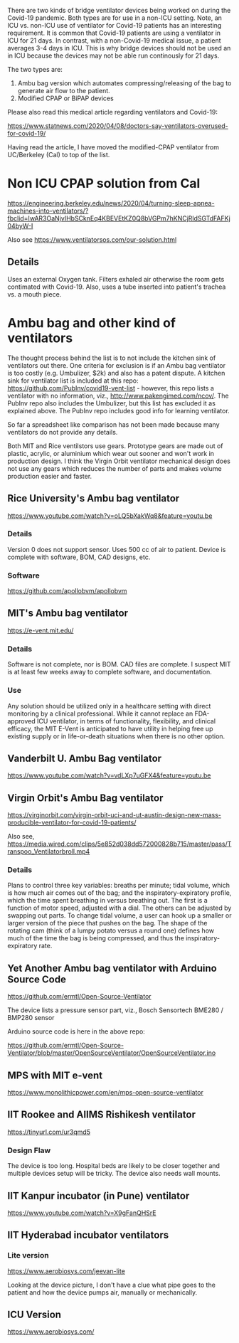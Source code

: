 There are two kinds of bridge ventilator devices being worked on during the Covid-19 pandemic. Both types are for use in a non-ICU setting.  Note, an ICU vs. non-ICU use of ventilator for Covid-19 patients has an interesting requirement.  It is common that Covid-19 patients are using a ventilator in ICU for 21 days.  In contrast, with a non-Covid-19 medical issue, a patient averages 3-4 days in ICU. This is why bridge devices should not be used an in ICU because the devices may not be able run continously for 21 days.   

The two types are:

1. Ambu bag version which automates compressing/releasing of the bag to generate air flow to the patient.
2. Modified CPAP or BiPAP devices

Please also read this medical article regarding ventilators and Covid-19:  

https://www.statnews.com/2020/04/08/doctors-say-ventilators-overused-for-covid-19/

Having read the article, I have moved the modified-CPAP ventilator from UC/Berkeley (Cal) to top of the list.

# Non ICU CPAP solution from Cal

https://engineering.berkeley.edu/news/2020/04/turning-sleep-apnea-machines-into-ventilators/?fbclid=IwAR3OaNjvIHbSCknEq4KBEVEtKZ0Q8bVGPm7hKNCjRldSGTdFAFKj04byW-I

Also see https://www.ventilatorsos.com/our-solution.html

## Details

Uses an external Oxygen tank. Filters exhaled air otherwise the room gets contimated with Covid-19.  Also, uses a tube inserted into patient's trachea vs. a mouth piece.

# Ambu bag and other kind of ventilators

The thought process behind the list is to not include the kitchen sink of ventilators out there.  One criteria for exclusion is if an Ambu bag ventilator is too costly (e.g. Umbulizer, $2k) and also has a patent dispute.  A kitchen sink for ventilator list is included at this repo: https://github.com/PubInv/covid19-vent-list - however, this repo lists a ventilator with no information, viz., http://www.pakengimed.com/ncov/.  The PubInv repo also includes the Umbulizer, but this list has excluded it as explained above.
The PubInv repo includes good info for learning ventilator.

So far a spreadsheet like comparison has not been made because many ventilators do not provide any details.  

Both MIT and Rice ventilstors use gears. Prototype gears are made out of plastic, acrylic, or aluminium which wear out sooner and won't work in production design.  I think the Virgin Orbit ventilator mechanical design does not use any gears which reduces the number of parts and makes volume production easier and faster.

## Rice University's Ambu bag ventilator

https://www.youtube.com/watch?v=oLQ5bXakWq8&feature=youtu.be

### Details
   Version 0 does not support sensor.  Uses 500 cc of air to patient.
   Device is complete with software, BOM, CAD designs, etc.
   
### Software

https://github.com/apollobvm/apollobvm


## MIT's Ambu bag ventilator

https://e-vent.mit.edu/

### Details
   Software is not complete, nor is BOM.  CAD files are complete.
   I suspect MIT is at least few weeks away to complete software,
   and documentation.

### Use

Any solution should be utilized only in a healthcare setting with direct monitoring by a clinical professional. While it cannot replace an FDA-approved ICU ventilator, in terms of functionality, flexibility, and clinical efficacy, the MIT E-Vent is anticipated to have utility in helping free up existing supply or in life-or-death situations when there is no other option.


## Vanderbilt U. Ambu Bag ventilator

https://www.youtube.com/watch?v=vdLXp7uGFX4&feature=youtu.be

## Virgin Orbit's Ambu Bag ventilator

https://virginorbit.com/virgin-orbit-uci-and-ut-austin-design-new-mass-producible-ventilator-for-covid-19-patients/

Also see, https://media.wired.com/clips/5e852d038dd572000828b715/master/pass/Transpoo_Ventilatorbroll.mp4

### Details

Plans to control three key variables: breaths per minute; tidal volume, which is how much air comes out of the bag; and the inspiratory-expiratory profile, which the time spent breathing in versus breathing out. The first is a function of motor speed, adjusted with a dial. The others can be adjusted by swapping out parts. To change tidal volume, a user can hook up a smaller or larger version of the piece that pushes on the bag. The shape of the rotating cam (think of a lumpy potato versus a round one) defines how much of the time the bag is being compressed, and thus the inspiratory-expiratory rate.

## Yet Another Ambu bag ventilator with Arduino Source Code

https://github.com/ermtl/Open-Source-Ventilator

The device lists a pressure sensor part, viz., Bosch Sensortech BME280 / BMP280 sensor

Arduino source code is here in the above repo:

https://github.com/ermtl/Open-Source-Ventilator/blob/master/OpenSourceVentilator/OpenSourceVentilator.ino


## MPS with MIT e-vent

https://www.monolithicpower.com/en/mps-open-source-ventilator


## IIT Rookee and AIIMS Rishikesh ventilator

https://tinyurl.com/ur3qmd5

### Design Flaw

The device is too long.  Hospital beds are likely to be closer together and multiple devices setup will be tricky.  The device also needs wall mounts.

## IIT Kanpur incubator \(in Pune\) ventilator

https://www.youtube.com/watch?v=X9gFanQHSrE

## IIT Hyderabad incubator ventilators

### Lite version

https://www.aerobiosys.com/jeevan-lite

Looking at the device picture, I don't have a clue what pipe goes to the patient and how the device pumps air, manually or mechanically.

## ICU Version

https://www.aerobiosys.com/





